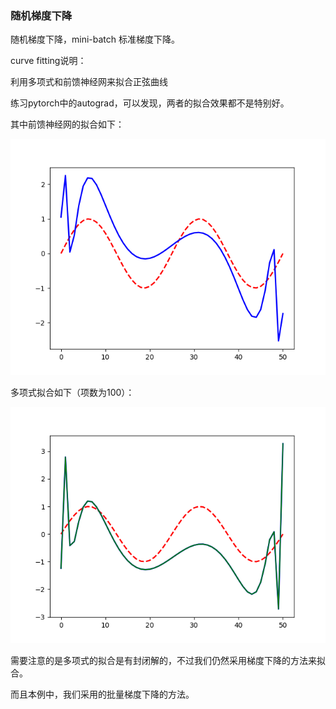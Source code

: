 ### 随机梯度下降

随机梯度下降，mini-batch 标准梯度下降。

curve fitting说明：

利用多项式和前馈神经网来拟合正弦曲线

练习pytorch中的autograd，可以发现，两者的拟合效果都不是特别好。

其中前馈神经网的拟合如下：

![Figure_1](./Figure_1.png)

多项式拟合如下（项数为100）：

![Figure_2](./Figure_2.png)

需要注意的是多项式的拟合是有封闭解的，不过我们仍然采用梯度下降的方法来拟合。

而且本例中，我们采用的批量梯度下降的方法。



